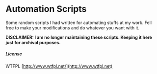 # Automation Scripts
Some random scripts I had written for automating stuffs at my work. Fell free to make your modifications and do whatever you want with it.

**DISCLAIMER: I am no longer maintaining these scripts. Keeping it here just for archival purposes.**


##### License
WTFPL [http://www.wtfpl.net/](http://www.wtfpl.net)